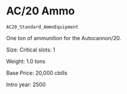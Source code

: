 # AC/20 Ammo

`AC20_Standard_AmmoEquipment`

One ton of ammunition for the Autocannon/20.

Size: Critical slots: 1

Weight: 1.0 tons

Base Price: 20,000 cbills

Intro year: 2500

